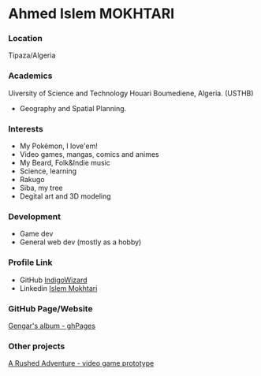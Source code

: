 # Ahmed Islem MOKHTARI

### Location
Tipaza/Algeria

### Academics
Uiversity of Science and Technology Houari Boumediene, Algeria. (USTHB)
- Geography and Spatial Planning.

### Interests
- My Pokémon, I love'em!
- Video games, mangas, comics and animes
- My Beard, Folk&Indie music
- Science, learning
- Rakugo
- Siba, my tree
- Degital art and 3D modeling

### Development
- Game dev
- General web dev (mostly as a hobby)

### Profile Link
- GitHub [IndigoWizard](https://github.com/IndigoWizard)
- Linkedin [Islem Mokhtari](https://www.linkedin.com/in/islem-mokhtari-168a07160/)

### GitHub Page/Website
[Gengar's album - ghPages](https://indigowizard.github.io/gTest/)

### Other projects
[A Rushed Adventure - video game prototype](https://quetzalwing.itch.io/rushed-adventure)